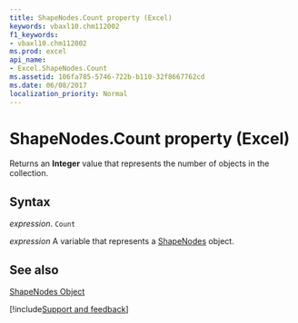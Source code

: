 ```yaml
---
title: ShapeNodes.Count property (Excel)
keywords: vbaxl10.chm112002
f1_keywords:
- vbaxl10.chm112002
ms.prod: excel
api_name:
- Excel.ShapeNodes.Count
ms.assetid: 106fa785-5746-722b-b110-32f8667762cd
ms.date: 06/08/2017
localization_priority: Normal
---
```



# ShapeNodes.Count property (Excel)

Returns an  **Integer** value that represents the number of objects in the collection.


## Syntax

_expression_. `Count`

_expression_ A variable that represents a [ShapeNodes](./Excel.ShapeNodes.md) object.


## See also


[ShapeNodes Object](Excel.ShapeNodes.md)

[!include[Support and feedback](~/includes/feedback-boilerplate.md)]